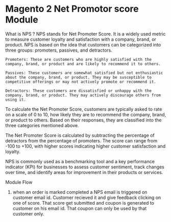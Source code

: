 # Magento 2 Net Promotor score Module

What is NPS ?
NPS stands for Net Promoter Score. It is a widely used metric to measure customer loyalty and satisfaction with a company, brand, or product. NPS is based on the idea that customers can be categorized into three groups: promoters, passives, and detractors.

    Promoters: These are customers who are highly satisfied with the company, brand, or product and are likely to recommend it to others.

    Passives: These customers are somewhat satisfied but not enthusiastic about the company, brand, or product. They may be susceptible to competitive offerings or may not actively promote or recommend it.

    Detractors: These customers are dissatisfied or unhappy with the company, brand, or product. They may actively discourage others from using it.

To calculate the Net Promoter Score, customers are typically asked to rate on a scale of 0 to 10, how likely they are to recommend the company, brand, or product to others. Based on their responses, they are classified into the three categories mentioned above.

The Net Promoter Score is calculated by subtracting the percentage of detractors from the percentage of promoters. The score can range from -100 to +100, with higher scores indicating higher customer satisfaction and loyalty.

NPS is commonly used as a benchmarking tool and a key performance indicator (KPI) for businesses to assess customer sentiment, track changes over time, and identify areas for improvement in their products or services.

Module Flow
1. when an order is marked completed a NPS email is triggered on customer email id. Customer recieved it and give feedback clicking on one of score. That score get submitted and coupon is generated to customer on his email id. That coupon can only be used by that customer only.
